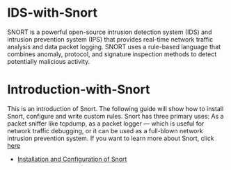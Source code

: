 # IDS-with-Snort

SNORT is a powerful open-source intrusion detection system (IDS) and intrusion prevention system (IPS) 
that provides real-time network traffic analysis and data packet logging. SNORT uses a rule-based language 
that combines anomaly, protocol, and signature inspection methods to detect potentially malicious activity.

# Introduction-with-Snort
This is an introduction of Snort. The following guide will show how to install Snort, 
configure and write custom rules. Snort has three primary uses: As a packet sniffer 
like tcpdump, as a packet logger — which is useful for network traffic debugging, 
or it can be used as a full-blown network intrusion prevention system.
If you want to learn more about Snort, click [here](https://www.snort.org/)


- [Installation and Configuration of Snort](https://github.com/TayLuo/Install-and-Configure-Snort/blob/main/README.md)
